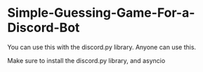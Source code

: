 # Simple-Guessing-Game-For-a-Discord-Bot
You can use this with the discord.py library.
Anyone can use this.

Make sure to install the discord.py library, and asyncio
